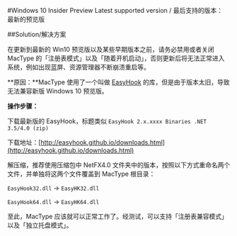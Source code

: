 #Windows 10 Insider Preview
Latest supported version / 最后支持的版本： 最新的预览版

##Solution/解决方案

在更新到最新的 Win10 预览版以及某些早期版本之前，请务必禁用或者关闭 MacType 的「注册表模式」以及「随着开机启动」，否则更新后将无法正常进入系统，例如出现蓝屏、资源管理器不断崩溃重启等。

**原因：**MacType 使用了一个叫做 [EasyHook](http://easyhook.github.io/index.html) 的库，但是由于版本太旧，导致无法兼容新版 Windows 10 预览版。

**操作步骤：**

下载最新版的 EasyHook，标题类似 `EasyHook 2.x.xxxx Binaries .NET 3.5/4.0 (zip)`

下载地址：[http://easyhook.github.io/downloads.html](http://easyhook.github.io/downloads.html)


解压缩，推荐使用压缩包中 NetFX4.0 文件夹中的版本，按照以下方式重命名两个文件，并单独将这两个文件覆盖到 MacType 根目录：

`EasyHook32.dll` → `EasyHK32.dll`

`EasyHook64.dll` → `EasyHK64.dll`

至此，MacType 应该就可以正常工作了。经测试，可以支持「注册表兼容模式」以及「独立托盘模式」。
